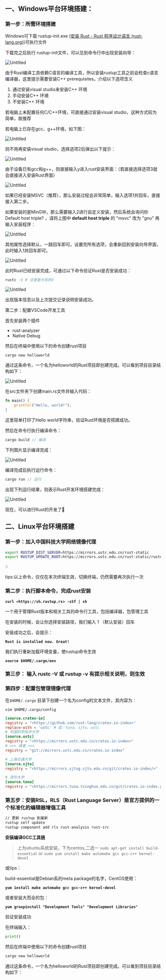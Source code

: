 
## 一、Windows平台环境搭建：

### 第一步：所需环境搭建

Windows可下载 rustup-init.exe ([安装 Rust - Rust 程序设计语言 (rust-lang.org)](https://www.rust-lang.org/zh-CN/tools/install))可执行文件

下载完之后执行 rustup-init文件，可以见到命令行中出现安装向导：

![Untitled](https://prod-files-secure.s3.us-west-2.amazonaws.com/20472f87-5a66-4767-a1db-8ad8f79b8fd9/c70ac5cf-cf64-47e4-9828-9da67253b7f9/Untitled.png)

由于Rust编译工具依赖C语言的编译工具，所以安装rustup工具之前会检查c语言编译器，这里提示需要安装C++ prerequisites。介绍以下选项含义

1. 通过安装visual studio来安装C++ 环境
2. 手动安装C++ 环境
3. 不安装C++ 环境

若电脑上未配置任何C/C++环境，可直接通过安装visual studio，这种方式较为简单，故推荐

若电脑上已存在gcc、g++环境，如下图：

![Untitled](https://prod-files-secure.s3.us-west-2.amazonaws.com/20472f87-5a66-4767-a1db-8ad8f79b8fd9/69f2c790-00ac-46b3-a51d-102ebc158c82/Untitled.png)

则不用再安装visual studio，选择选项2后弹出以下提示：

![Untitled](https://prod-files-secure.s3.us-west-2.amazonaws.com/20472f87-5a66-4767-a1db-8ad8f79b8fd9/eb28c7c4-327c-4e95-9a3e-f9e5d0738ba5/Untitled.png)

由于设备已有gcc和g++，则直接输入y进入rust安装界面：（若直接选择选项3就会直接进入安装Rust界面）

![Untitled](https://prod-files-secure.s3.us-west-2.amazonaws.com/20472f87-5a66-4767-a1db-8ad8f79b8fd9/265493a6-7e32-4325-b14b-fc54c482b774/Untitled.png)

如果已经安装MSVC（推荐），那么安装过程会非常简单，输入选项1并回车，直接接入第二步。

如果安装的是MinGW，那么需要输入2进行自定义安装，然后系统会询问你 Default host triple? ，请将上图中 **default host triple** 的 "msvc" 改为 "gnu" 再输入安装程序：

![Untitled](https://prod-files-secure.s3.us-west-2.amazonaws.com/20472f87-5a66-4767-a1db-8ad8f79b8fd9/16f3386e-004c-493b-bfe6-fdca57f101c5/Untitled.png)

其他属性选择默认，一路回车即可。设置完所有选项，会重新回到安装向导界面，此时输入1并回车即可。

![Untitled](https://prod-files-secure.s3.us-west-2.amazonaws.com/20472f87-5a66-4767-a1db-8ad8f79b8fd9/0c5e791f-2d3d-426f-a87f-1574bdd8e94b/Untitled.png)

此时Rust已经安装完成，可通过以下命令验证Rust是否安装成功：

```bash
rustc -V # 注意是大写的V
```

![Untitled](https://prod-files-secure.s3.us-west-2.amazonaws.com/20472f87-5a66-4767-a1db-8ad8f79b8fd9/73e5de93-95a9-4ec7-a525-61e386b8ae24/Untitled.png)

出现版本信息以及上次提交记录说明安装成功。

第二步：配置VSCode开发工具

首先安装两个插件

- rust-analyzer
- Native Debug

然后在终端中使用以下的命令创建rust项目

```rust
cargo new helloworld
```

通过这条命令，一个名为helloworld的Rust项目即创建完成。可以看到项目目录结构如下：

![Untitled](https://prod-files-secure.s3.us-west-2.amazonaws.com/20472f87-5a66-4767-a1db-8ad8f79b8fd9/1d412c4f-fa34-419e-ab02-44e2bfbe80e1/Untitled.png)

在src文件夹下创建main.rs文件并输入代码：

```rust
fn main() {
    println!("Hello, world!");
}
```

这里简单打印了Hello world字符串，验证Rust环境是否搭建成功。

然后在命令行执行编译命令：

```rust
cargo build // 编译
```

下列图片显示编译完成：

![Untitled](https://prod-files-secure.s3.us-west-2.amazonaws.com/20472f87-5a66-4767-a1db-8ad8f79b8fd9/05bdb9a3-0aac-40b0-8da9-80837684afb9/Untitled.png)

编译完成后执行运行命令：

```rust
cargo run // 运行
```

出现下列运行结果，则表示Rust开发环境搭建完成：

![Untitled](https://prod-files-secure.s3.us-west-2.amazonaws.com/20472f87-5a66-4767-a1db-8ad8f79b8fd9/86472bf0-5e96-46c2-a9f9-2e94adc343da/Untitled.png)

现在，可以进行Rust的开发了🎉

## 二、Linux平台环境搭建

### **第一步：加入中国科技大学网络镜像代理**

```bash
export RUSTUP_DIST_SERVER=https://mirrors.ustc.edu.cn/rust-static
export RUSTUP_UPDATE_ROOT=https://mirrors.ustc.edu.cn/rust-static/rustup
```

<aside> 💡

tips:以上命令，仅仅在本次终端生效，切换终端，仍然需要再次执行一次

</aside>

### **第二步：执行脚本命令，完成rust安装**

**`curl <https://sh.rustup.rs> -sSf | sh`**

一个用于管理Rust版本和相关工具的命令行工具，包括编译器，包管理工具

在安装的时候，会让你选择安装路径，我们输入 1 （默认安装）回车

安装成功之后，会提示：

**`Rust is installed now. Great!`**

我们执行重新加载环境变量，使rustup命令生效

**`source $HOME/.cargo/env`**

### **第三步： 输入 rustc -V 或 rustup -v 有提示相关说明，则生效**

### **第四步：配置包管理镜像代理**

在`$HOME/.cargo` 目录下创建一个名为config的文本文件，其内容为：

`vim $HOME/.cargo/config`

```toml
[source.crates-io]
registry = "<https://github.com/rust-lang/crates.io-index>"
replace-with = 'ustc' # 如：tuna、sjtu、ustc
# 中国科学技术大学
[source.ustc]
registry = "<https://mirrors.ustc.edu.cn/crates.io-index>"
# >>> 或者 <<<
registry = "git://mirrors.ustc.edu.cn/crates.io-index"

# 上海交通大学
[source.sjtu]
registry = "<https://mirrors.sjtug.sjtu.edu.cn/git/crates.io-index/>"

# 清华大学
[source.tuna]
registry = "<https://mirrors.tuna.tsinghua.edu.cn/git/crates.io-index.git>"
```

### **第五步：安装RSL，RLS（Rust Language Server）是官方提供的一个标准化的编辑器增强工具**

```bash
// 更新 rustup 到最新
rustup self update
rustup component add rls rust-analysis rust-src
```

**安装编译GCC工具链**

> 上为ubuntu系统安装，下为centos,二选一 `sudo apt-get install build-essential` or `sudo yum install make automake gcc gcc-c++ kernel-devel`

或tips：

build-essential是Debian系的meta package的名字，CentOS使用：

**`yum install make automake gcc gcc-c++ kernel-devel`**

或者安装大而全的包：

**`yum groupinstall "Development Tools" "Development Libraries"`**

验证安装成功

在终端输入：
```python
print()
```
然后在终端中使用以下的命令创建rust项目

```rust
cargo new helloworld
```

通过这条命令，一个名为helloworld的Rust项目即创建完成。可以看到项目目录结构如下：
